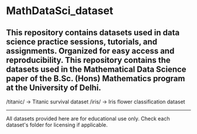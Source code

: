 # MathDataSci_dataset

This repository contains datasets used in data science practice sessions, tutorials, and assignments. Organized for easy access and reproducibility.
This repository contains the datasets used in the Mathematical Data Science paper of the B.Sc. (Hons) Mathematics program at the University of Delhi.
---
/titanic/ → Titanic survival dataset
/iris/ → Iris flower classification dataset





---
All datasets provided here are for educational use only. Check each dataset's folder for licensing if applicable.
